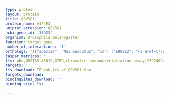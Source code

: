 ```yaml
---
type: protein
layout: protein
title: Q9VSG1
protein_name: eIF4E3
uniprot_accession: Q9VSG1
ncbi_gene_id: '38923'
organism: Drosophila melanogaster
function: target gene
number_of_interactions: '1'
orthologs: '[{"species": "Mus musculus", "id": ["E9Q8Z2", "<a href=\"/protein/p63073\">P63073</a>"]}, {"species": "Caenorhabditis elegans", "id": ["D1MN85", "<a href=\"/protein/o61955\">O61955</a>"]}, {"species": "Saccharomyces cerevisiae", "id": ["<a href=\"/protein/p07260\">P07260</a>"]}]'
jaspar_matrices: ''
tfs: pho,Q8ST83,43819,GTRD,chromatin immunoprecipitation assay,27924024%5Buid%5D,No
targets: ''
tfs_download: TFLink_tfs_of_Q9VSG1.tsv
targets_download: ''
bindingSites_download: ''
binding_sites_ls: ''

---
```

